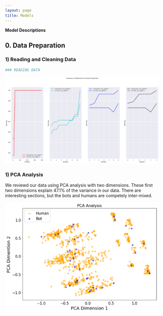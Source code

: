 ```yaml
---
layout: page
title: Models
---
```

**Model Descriptions**

## 0. Data Preparation
### 1) Reading and Cleaning Data

```python
### READING DATA

```
![Image](images/adaboost_scores.png)

### 1) PCA Analysis

We reviewd our data using PCA analysis with two dimensions. These first two dimensions explain 47.1% of the variance in our data. There are interesting sections, but the bots and humans are competely inter-mixed.

![Image](images/PCA_Analysis.png)
